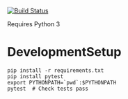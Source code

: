 [![Build Status](https://travis-ci.com/leonardt/fsm_dsl.svg?token=BftLM4kSr1QfgPspi6aF&branch=master)](https://travis-ci.com/leonardt/fsm_dsl)

Requires Python 3

# DevelopmentSetup
```
pip install -r requirements.txt
pip install pytest
export PYTHONPATH=`pwd`:$PYTHONPATH
pytest  # Check tests pass
```
